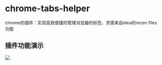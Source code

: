# chrome-tabs-helper
chrome的插件：实现高效便捷的管理浏览器的标签，灵感来自idea的recen files功能

## 插件功能演示
![](https://huanghedidi-img-repository.oss-cn-shenzhen.aliyuncs.com/Snipaste_2023-12-25_21-37-04.png)
